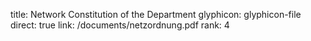 title: Network Constitution of the Department
glyphicon: glyphicon-file
direct: true
link: /documents/netzordnung.pdf
rank: 4
 
